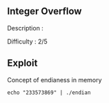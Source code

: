 ## Integer Overflow 

Description : 

Difficulty : 2/5

## Exploit 

Concept of endianess in memory 

``` shell
echo "233573869" | ./endian
```

